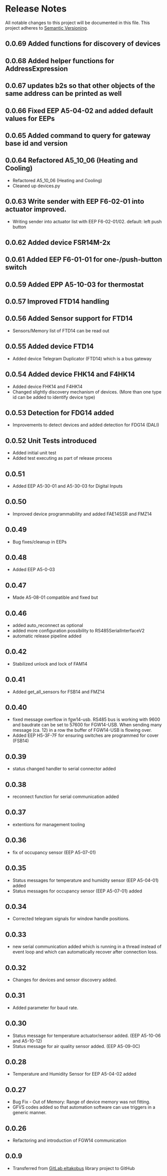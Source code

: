 # Release Notes
All notable changes to this project will be documented in this file.
This project adheres to [Semantic Versioning](http://semver.org/).

## 0.0.69 Added functions for discovery of devices

## 0.0.68 Added helper functions for AddressExpression

## 0.0.67 updates b2s so that other objects of the same address can be printed as well

## 0.0.66 Fixed EEP A5-04-02 and added default values for EEPs

## 0.0.65 Added command to query for gateway base id and version

## 0.0.64 Refactored A5_10_06 (Heating and Cooling)
* Refactored A5_10_06 (Heating and Cooling)
* Cleaned up devices.py

## 0.0.63 Write sender with EEP F6-02-01 into actuator improved.
* Writing sender into actuator list with EEP F6-02-01/02. default: left push button

## 0.0.62 Added device FSR14M-2x 

## 0.0.61 Added EEP F6-01-01 for one-/push-button switch

## 0.0.59 Added EPP A5-10-03 for thermostat

## 0.0.57 Improved FTD14 handling

## 0.0.56 Added Sensor support for FTD14
- Sensors/Memory list of FTD14 can be read out

## 0.0.55 Added device FTD14
- Added device Telegram Duplicator (FTD14) which is a bus gateway

## 0.0.54 Added device FHK14 and F4HK14
- Added device FHK14 and F4HK14
- Changed slightly discovery mechanism of devices. (More than one type id can be added to identify device type)

## 0.0.53 Detection for FDG14 added
- Improvements to detect devices and added detection for FDG14 (DALI)

## 0.0.52 Unit Tests introduced
- Added initial unit test 
- Added test executing as part of release process

## 0.0.51
- Added EEP A5-30-01 and A5-30-03 for Digital Inputs

## 0.0.50
- Improved device programmability and added FAE14SSR and FMZ14

## 0.0.49
- Bug fixes/cleanup in EEPs

## 0.0.48
- Added EEP A5-0-03

## 0.0.47
- Made A5-08-01 compatible and fixed but

## 0.0.46
- added auto_reconnect as optional
- added more configuration possibility to RS485SerialInterfaceV2
- automatic release pipeline added

## 0.0.42
- Stabilized unlock and lock of FAM14

## 0.0.41
- Added get_all_sensors for FSB14 and FMZ14

## 0.0.40
- fixed message overflow in fgw14-usb. RS485 bus is working with 9600 and baudrate can be set to 57600 for FGW14-USB. When sending many message (ca. 12) in a row the buffer of FGW14-USB is flowing over.
- Added EEP H5-3F-7F for ensuring switches are programmed for cover (FSB14)

## 0.0.39
- status changed handler to serial connector added

## 0.0.38
- reconnect function for serial communication added

## 0.0.37
- extentions for management tooling

## 0.0.36
- fix of occupancy sensor (EEP A5-07-01)

## 0.0.35
- Status messages for temperature and humidity sensor (EEP A5-04-01) added
- Status messages for occupancy sensor (EEP A5-07-01) added

## 0.0.34
- Corrected telegram signals for window handle positions.

## 0.0.33
- new serial communication added which is running in a thread instead of event loop and which can automatically recover after connection loss.

## 0.0.32
- Changes for devices and sensor discovery added.

## 0.0.31
- Added parameter for baud rate.

## 0.0.30
- Status message for temperature actuator/sensor added. (EEP A5-10-06 and A5-10-12)
- Status message for air quality sensor added. (EEP A5-09-0C)

## 0.0.28
- Temperature and Humidity Sensor for EEP A5-04-02 added

## 0.0.27
- Bug Fix - Out of Memory: Range of device memory was not fitting.
- GFVS codes added so that automation software can use triggers in a generic manner.

## 0.0.26
- Refactoring and introduction of FGW14 communication

## 0.0.9
- Transferred from [GitLab eltakobus](https://gitlab.com/chrysn/eltakobus) library project to GitHub 